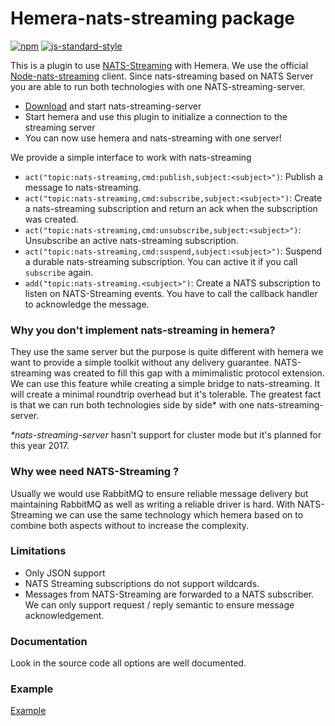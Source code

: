 # Hemera-nats-streaming package

[![npm](https://img.shields.io/npm/v/hemera-nats-streaming.svg?maxAge=3600)](https://www.npmjs.com/package/hemera-nats-streaming)
[![js-standard-style](https://img.shields.io/badge/code%20style-standard-brightgreen.svg)](http://standardjs.com)

This is a plugin to use [NATS-Streaming](http://nats.io/) with Hemera.
We use the official [Node-nats-streaming](https://github.com/nats-io/node-nats-streaming) client.
Since nats-streaming based on NATS Server you are able to run both technologies with one NATS-streaming-server.

- [Download](http://nats.io/download/nats-io/nats-streaming-server/) and start nats-streaming-server
- Start hemera and use this plugin to initialize a connection to the streaming server
- You can now use hemera and nats-streaming with one server!

We provide a simple interface to work with nats-streaming

- `act("topic:nats-streaming,cmd:publish,subject:<subject>")`: Publish a message to nats-streaming.
- `act("topic:nats-streaming,cmd:subscribe,subject:<subject>")`: Create a nats-streaming subscription and return an ack when the subscription was created.
- `act("topic:nats-streaming,cmd:unsubscribe,subject:<subject>")`: Unsubscribe an active nats-streaming subscription.
- `act("topic:nats-streaming,cmd:suspend,subject:<subject>")`: Suspend a durable nats-streaming subscription. You can active it if you call `subscribe` again.
- `add("topic:nats-streaming.<subject>")`: Create a NATS subscription to listen on NATS-Streaming events. You have to call the callback handler to acknowledge the message.

### Why you don't implement nats-streaming in hemera?
They use the same server but the purpose is quite different with hemera we want to provide a simple toolkit without any delivery guarantee. NATS-streaming was created to fill this gap with a mimimalistic protocol extension. We can use this feature while creating a simple bridge to nats-streaming. It will create a minimal roundtrip overhead but it's tolerable. The greatest fact is that we can run both technologies side by side* with one nats-streaming-server.

_*nats-streaming-server_ hasn't support for cluster mode but it's planned for this year 2017.

### Why wee need NATS-Streaming ?
Usually we would use RabbitMQ to ensure reliable message delivery but maintaining RabbitMQ as well as writing a reliable driver is hard. With NATS-Streaming we can use the same technology which hemera based on to combine both aspects without to increase the complexity.  

### Limitations
- Only JSON support
- NATS Streaming subscriptions do not support wildcards.
- Messages from NATS-Streaming are forwarded to a NATS subscriber. We can only support request / reply semantic to ensure message acknowledgement.

### Documentation
Look in the source code all options are well documented.

### Example
[Example](/examples/bridges/nats-streaming.js)

